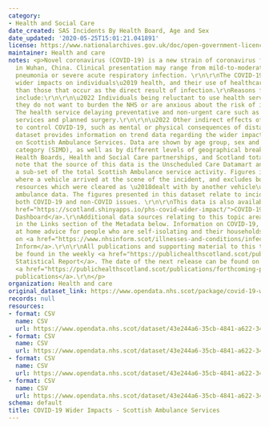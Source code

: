 ```yaml
---
category:
- Health and Social Care
date_created: SAS Incidents By Health Board, Age and Sex
date_updated: '2020-05-25T15:01:21.041891'
license: https://www.nationalarchives.gov.uk/doc/open-government-licence/version/3/
maintainer: Health and care
notes: <p>Novel coronavirus (COVID-19) is a new strain of coronavirus first identified
  in Wuhan, China. Clinical presentation may range from mild-to-moderate illness to
  pneumonia or severe acute respiratory infection. \r\n\r\nThe COVID-19 pandemic has
  wider impacts on individuals\u2019 health, and their use of healthcare services,
  than those that occur as the direct result of infection.\r\nReasons for this may
  include:\r\n\r\n\u2022 Individuals being reluctant to use health services because
  they do not want to burden the NHS or are anxious about the risk of infection.\r\n\r\n\u2022
  The health service delaying preventative and non-urgent care such as some screening
  services and planned surgery.\r\n\r\n\u2022 Other indirect effects of interventions
  to control COVID-19, such as mental or physical consequences of distancing measures.\r\n\r\nThis
  dataset provides information on trend data regarding the wider impact of the pandemic
  on Scottish Ambulance Services. Data are shown by age group, sex and broad deprivation
  category (SIMD), as well as by different levels of geographical breakdown such as
  Health Boards, Health and Social Care partnerships, and Scotland totals. \r\n\r\nPlease
  note that the source of this data is the Unscheduled Care Datamart and represents
  a sub-set of the total Scottish Ambulance service activity. Figures include emergencies,
  where a vehicle arrived at the scene of the incident, and excludes both data from
  resources which were cleared as \u2018dealt with by another vehicle\u2019 and air
  ambulance data. The figures presented in this dataset relate to incidents concerning
  both COVID-19 and non-COVID issues. \r\n\r\nThis data is also available on the <a
  href="https://scotland.shinyapps.io/phs-covid-wider-impact/">COVID-19 Wider Impact
  Dashboard</a>.\r\nAdditional data sources relating to this topic area are provided
  in the Links section of the Metadata below. Information on COVID-19, including stay
  at home advice for people who are self-isolating and their households, can be found
  on <a href="https://www.nhsinform.scot/illnesses-and-conditions/infections-and-poisoning/coronavirus-covid-19#stay-at-home-advice">NHS
  Inform</a>.\r\n\r\nAll publications and supporting material to this topic area can
  be found in the weekly <a href="https://publichealthscotland.scot/publications/covid-19-statistical-report/">COVID-19
  Statistical Report</a>. The date of the next release can be found on our list of
  <a href="https://publichealthscotland.scot/publications/forthcoming-publications/">forthcoming
  publications</a>.\r\n</p>
organization: Health and care
original_dataset_link: https://www.opendata.nhs.scot/package/covid-19-wider-impacts-scottish-ambulance-services
records: null
resources:
- format: CSV
  name: CSV
  url: https://www.opendata.nhs.scot/dataset/43e244a6-35cb-4841-a622-34b6436ba743/resource/d1d2d098-193f-489c-940a-a828fdcfc357/download/sas_hb_agesex_20220830.csv
- format: CSV
  name: CSV
  url: https://www.opendata.nhs.scot/dataset/43e244a6-35cb-4841-a622-34b6436ba743/resource/12e52d78-bff5-4fde-8085-f1b03667a8e5/download/sas_hb_simd_20220830.csv
- format: CSV
  name: CSV
  url: https://www.opendata.nhs.scot/dataset/43e244a6-35cb-4841-a622-34b6436ba743/resource/0a3992c3-a712-4adf-b3b3-928850cc65ff/download/sas_hscp_agesex_20220830.csv
- format: CSV
  name: CSV
  url: https://www.opendata.nhs.scot/dataset/43e244a6-35cb-4841-a622-34b6436ba743/resource/1329dfdb-0dd7-428b-9afb-b8fb3e438518/download/sas_hscp_simd_20220830.csv
schema: default
title: COVID-19 Wider Impacts - Scottish Ambulance Services
---
```

